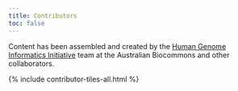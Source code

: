 ```yaml
---
title: Contributors
toc: false
---
```


Content has been assembled and created by the [Human Genome Informatics Initiative](https://www.biocommons.org.au/human-genome-informatics-initiative) team at the Australian Biocommons and other collaborators.

{% include contributor-tiles-all.html %}
